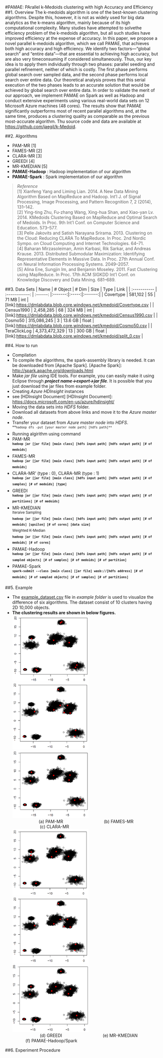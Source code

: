 #PAMAE: PArallel k-Medoids clustering with high Accuracy and Efficiency
##1. Overview
The k-medoids algorithm is one of the best-known clustering algorithms. Despite this, however, it is not as widely used for big data analytics as the k-means algorithm, mainly because of its high computational complexity. Many studies have attempted to solvethe efficiency problem of the k-medoids algorithm, but all such studies have improved efficiency at the expense of accuracy. In this paper, we propose a novel parallel k-medoids algorithm, which we call PAMAE, that achieves both high accuracy and high efficiency. We identify two factors—“global search” and “entire data”—that are essential to achieving high accuracy, but are also very timeconsuming if considered simultaneously. Thus, our key idea is to apply them individually through two phases: parallel seeding and parallel refinement, neither of which is costly. The first phase performs global search over sampled data, and the second phase performs local search over entire data. Our theoretical analysis proves that this serial execution of the two phases leads to an accurate solution that would be achieved by global search over entire data. In order to validate the merit of our approach, we implement PAMAE on Spark as well as Hadoop and conduct extensive experiments using various real-world data sets on 12 Microsoft Azure machines (48 cores). The results show that PAMAE significantly outperforms most of recent parallel algorithms and, at the same time, produces a clustering quality as comparable as the previous most-accurate algorithm. Thu source code and data are available at https://github.com/jaegil/k-Medoid.

##2. Algorithms
- PAM-MR [1]
- FAMES-MR [2]
- CLARA-MR [3]
- GREEDI [4]
- MR-KMEDIAN [5]
- **PAMAE-Hadoop** : Hadoop implementation of our algorithm
- **PAMAE-Spark** : Spark implementation of our algorithm

>_Reference_</br>
[1] Xianfeng Yang and Liming Lian. 2014. A New Data Mining Algorithm Based on MapReduce and Hadoop. Int’l J. of Signal Processing, Image Processing, and Pattern Recognition 7, 2 (2014), 131–142.</br>
[2] Ying-ting Zhu, Fu-zhang Wang, Xing-hua Shan, and Xiao-yan Lv. 2014. KMedoids Clustering Based on MapReduce and Optimal Search of Medoids. In Proc. 9th Int’l Conf. on Computer Science and Education. 573–577.</br>
[3] Pelle Jakovits and Satish Narayana Srirama. 2013. Clustering on the Cloud: Reducing CLARA To MapReduce. In Proc. 2nd Nordic Sympo. on Cloud Computing and Internet Technologies. 64–71.</br>
[4] Baharan Mirzasoleiman, Amin Karbasi, Rik Sarkar, and Andreas Krause. 2013. Distributed Submodular Maximization: Identifying Representative Elements in Massive Data. In Proc. 27th Annual Conf. on Neural Information Processing Systems. 2049–2057.</br>
[5] Alina Ene, Sungjin Im, and Benjamin Moseley. 2011. Fast Clustering using MapReduce. In Proc. 17th ACM SIGKDD Int’l Conf. on Knowledge Discovery and Data Mining. 681–689.

##3. Data Sets
| Name         | # Object       | # Dim    | Size    | Type  |  Link   |
| :----------- | :------------: | :------: |:-------:|:-----:|:-------:|
| Covertype    | 581,102        | 55       | 71 MB   | int   | [link]:https://dmlabdata.blob.core.windows.net/kmedoid/Covertype.csv |
| Census1990   | 2,458,285      | 68       | 324 MB  | int   | [link]:https://dmlabdata.blob.core.windows.net/kmedoid/Census1990.csv |
| Cosmo50      | 315,086,245    | 3        | 13.6 GB | float | [link]:https://dmlabdata.blob.core.windows.net/kmedoid/Cosmo50.csv |
| TeraClickLog | 4,373,472,329  | 13       | 300 GB  | float | [link]:https://dmlabdata.blob.core.windows.net/kmedoid/split_0.csv |

##4. How to run
- Compilation
 - To compile the algorithms, the spark-assembly library is needed. It can be downloaded from [Apache Spark]. 
[Apache Spark]: http://spark.apache.org/downloads.html
 - Make _jar file_ using IDE tools. For example, you can easily make it using Eclipse through **_project name->export->jar file_**. It is possible that you just download the jar files from example folder.
- Creating _Azure HDInsight_ instances
 - see [HDInsight Document]
 [HDInsight Document]: https://docs.microsoft.com/en-us/azure/hdinsight/
- Moving the data sets into _HDFS_ folder.
 - Download all datasets from above links and move it to the _Azure master node_.
 - Transfer your dataset from _Azure master node_ into _HDFS_.</br>
   <sup>**``hadoop dfs -put [your master node path] [hdfs path]**``</sup>
- Running algirithm using command
 - PAM-MR</br>
  <sup>**``hadoop jar [jar file] [main class] [hdfs input path] [hdfs output path] [# of medoids]``**</sup>
 - FAMES-MR</br>
  <sup>**``hadoop jar [jar file] [main class] [hdfs input path] [hdfs output path] [# of medoids]``**</sup>
 - CLARA-MR' (type : 0), CLARA-MR (type : 1)</br>
  <sup>**``hadoop jar [jar file] [main class] [hdfs input path] [hdfs output path] [# of samples] [# of medoids] [type]``**</sup>
 - GREEDI</br>
  <sup>**``hadoop jar [jar file] [main class] [hdfs input path] [hdfs output path] [# of partitions] [# of medoids]``**</sup>
 - MR-KMEDIAN</br>
  <sup>Iteraive Sampling </sup></br>
    <sup>**``hadoop jar [jar file] [main class] [hdfs input path] [hdfs output path] [# of medoids] [upsilon] [# of cores] [data size]``**</sup></br>
   <sup>Weighted K-Median </sup></br>
    <sup>**``hadoop jar [jar file] [main class] [hdfs input path] [hdfs output path] [# of medoids] [# of cores]``**</sup>
 - PAMAE-Hadoop</br>
  <sup>**``hadoop jar [jar file] [main class] [hdfs input path] [hdfs output path] [# of sampled objects] [# of samples] [# of medoids] [# of partition]``**</sup>
 - PAMAE-Spark</br>
  <sup>**``spark-submit --class [main class] [jar file] wasb://[hdfs address] [# of medoids] [# of sampled objects] [# of samples] [# of partitions]``**</sup>
  
##5. Example
 - The [example_dataset.csv](figures/example_dataset.png) file in _example folder_ is used to visualize the difference of six algorithms. The dataset consist of 10 clusters having 2D 10,000 objects.
 - **The clustering results are shown in below figures.** </br>
  <img src="figures/PAM-MR.png" width="250"> <img src="figures/FAMES-MR.png" width="250"> <img src="figures/CLARA-MR.png" width="250"></br>
 <space>&nbsp;&nbsp;&nbsp;&nbsp;&nbsp;&nbsp;&nbsp;&nbsp;&nbsp;&nbsp;
 &nbsp;&nbsp;&nbsp;&nbsp;&nbsp;&nbsp;&nbsp;&nbsp;&nbsp;&nbsp;</space> (a) PAM-MR 
 <space>&nbsp;&nbsp;&nbsp;&nbsp;&nbsp;&nbsp;&nbsp;&nbsp;&nbsp;&nbsp;&nbsp;&nbsp;&nbsp;&nbsp;
 &nbsp;&nbsp;&nbsp;&nbsp;&nbsp;&nbsp;&nbsp;&nbsp;&nbsp;&nbsp;&nbsp;&nbsp;&nbsp;&nbsp;&nbsp;&nbsp;&nbsp;
 </space> (b) FAMES-MR 
 <space>&nbsp;&nbsp;&nbsp;&nbsp;&nbsp;&nbsp;&nbsp;&nbsp;&nbsp;&nbsp;
 &nbsp;&nbsp;&nbsp;&nbsp;&nbsp;&nbsp;&nbsp;&nbsp;&nbsp;&nbsp;&nbsp;
 &nbsp;&nbsp;&nbsp;&nbsp;&nbsp;&nbsp;&nbsp;&nbsp;&nbsp;&nbsp;</space> (c) CLARA-MR</br>
 <img src="figures/GREEDI.png" width="250"> <img src="figures/FAMES-MR.png" width="250"> <img src="figures/PAMAE.png" width="250">    </br>
 <space>&nbsp;&nbsp;&nbsp;&nbsp;&nbsp;&nbsp;&nbsp;&nbsp;&nbsp;&nbsp;&nbsp;
 &nbsp;&nbsp;&nbsp;&nbsp;&nbsp;&nbsp;&nbsp;&nbsp;&nbsp;&nbsp;</space> (d) GREEDI
 <space>&nbsp;&nbsp;&nbsp;&nbsp;&nbsp;&nbsp;&nbsp;&nbsp;&nbsp;&nbsp;&nbsp;&nbsp;&nbsp;&nbsp;&nbsp;
 &nbsp;&nbsp;&nbsp;&nbsp;&nbsp;&nbsp;&nbsp;&nbsp;&nbsp;&nbsp;&nbsp;&nbsp;&nbsp;&nbsp;&nbsp;&nbsp;
 </space> (e) MR-KMEDIAN 
 <space>&nbsp;&nbsp;&nbsp;&nbsp;&nbsp;&nbsp;&nbsp;&nbsp;&nbsp;&nbsp;&nbsp;
 &nbsp;&nbsp;&nbsp;&nbsp;&nbsp;&nbsp;&nbsp;&nbsp;&nbsp;&nbsp;</space> (f) PAMAE-Hadoop/Spark</br>

 ##6. Experiment Procedure
 


